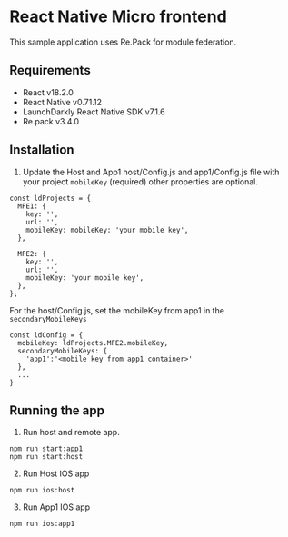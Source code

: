 # React Native Micro frontend
This sample application uses Re.Pack for module federation.

## Requirements
* React v18.2.0
* React Native v0.71.12
* LaunchDarkly React Native SDK v7.1.6
* Re.pack v3.4.0


## Installation
1. Update the Host and App1 host/Config.js and app1/Config.js file with your project `mobileKey` (required) other properties are optional.

```
const ldProjects = {
  MFE1: {
    key: '',
    url: '',
    mobileKey: mobileKey: 'your mobile key',
  },

  MFE2: {
    key: '',
    url: '',
    mobileKey: 'your mobile key',
  },
};
```

For the host/Config.js, set the mobileKey from app1 in the `secondaryMobileKeys`
```
const ldConfig = {
  mobileKey: ldProjects.MFE2.mobileKey,
  secondaryMobileKeys: {
    'app1':'<mobile key from app1 container>'
  },
  ...
}
```


## Running the app
1. Run host and remote app.
```
npm run start:app1
npm run start:host
```
2. Run Host IOS app
```
npm run ios:host
```
3. Run App1 IOS app
```
npm run ios:app1
```